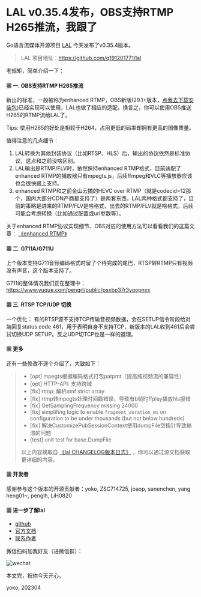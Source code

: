 # LAL v0.35.4发布，OBS支持RTMP H265推流，我跟了

Go语言流媒体开源项目 [LAL](https://github.com/q191201771/lal) 今天发布了v0.35.4版本。

> LAL 项目地址：https://github.com/q191201771/lal

老规矩，简单介绍一下：

#### ▦ 一. OBS支持RTMP H265推流

新出的标准，一般被称为enhanced RTMP，OBS新版(29.1+版本，[点我去下载安装包](https://github.com/obsproject/obs-studio/releases))已经实现可以使用，LAL也做了相应的适配，换言之，你可以使用OBS推送H265的RTMP流给LAL了。

Tips: 使用H265的好处是相较于H264，占用更低的码率却拥有更高的图像质量。

值得注意的几点细节：

1. LAL转换为其他封装协议（比如RTSP、HLS）后，输出的协议依然是标准协议，这点和之前没啥区别。
2. LAL输出是RTMP/FLV时，依然保持enhanced RTMP格式，目前适配了enhanced RTMP的播放器只有mpegts.js，后续ffmpeg和VLC等播放器应该也会很快跟上支持。
3. enhanced RTMP和之前金山云搞的HEVC over RTMP（就是codecid=12那个，国内大部分CDN产商都支持了）是两套东西，LAL两种格式都支持了，目前的策略是进来的RTMP/FLV是啥格式，出去的RTMP/FLV就是啥格式，后续可能会考虑转换（比如通过配置或url参数等）。

关于enhanced RTMP协议实现细节、OBS对应的使用方法可以看看我们的这篇文章： [《enhanced RTMP》](https://pengrl.com/lal/#/enhanced_rtmp)

#### ▦ 二. G711A/G711U

上个版本支持G711音频编码格式时留了个待完成的尾巴，RTSP转RTMP只有视频没有声音，这个版本支持了。

G711的整体情况我们正在整理中： https://www.yuque.com/pengrl/public/psxbp37r3yqopnxx

#### ▦ 三. RTSP TCP/UDP 切换

一个优化： 有的RTSP源不支持TCP传输音视频数据，会在SETUP信令阶段给对端回复status code 461，用于表明自身不支持TCP，新版本的LAL收到461后会尝试切换UDP SETUP。反之UDP切TCP也是一样的道理。

#### ▦ 更多

还有一些修改不逐个介绍了，大致如下：

> - [opt] mpegts根据编码格式打包patpmt（提高纯视频流的兼容性）
> - [opt] HTTP-API: 支持跨域
> - [fix] rtmp: 解析amf strict array
> - [fix] rtmp转mpegts处理时间戳错误，导致有b帧时ffplay播放hls报错
> - [fix] GetSamplingFrequency missing 24000
> - [fix] simplifing logic to enable `fragment_duration_ms` on configuration to be under thousands (but not below hundreds)
> - [fix] 解决CustomizePubSessionContext使用dumpFile空指针导致崩溃的问题
> - [test] unit test for base.DumpFile
>
> 以上内容摘取自 [《lal CHANGELOG版本日志》](https://pengrl.com/lal/#/CHANGELOG) ，你可以通过源文档获取更详细的内容。

#### ▦ 开发者

感谢参与这个版本的开源贡献者：yoko, ZSC714725, joaop, sanenchen, yang heng01~, penglh, LiH0820

#### ▦ 进一步了解lal

- [github](https://github.com/q191201771/lal)
- [官方文档](https://pengrl.com/lal)
- [联系作者](https://pengrl.com/lal/#/Author)

微信扫码加我好友（进微信群）：

![wechat](https://pengrl.com/images/yoko_vx.jpeg?date=2304)

本文完，祝你今天开心。

yoko, 202304

